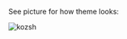 See picture for how theme looks:

![kozsh](https://github.com/JoshBenn/KoTheme-for-zsh/assets/134667610/7b92b63d-e241-407c-af1d-9700f367c699)
